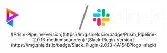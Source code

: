 <picture>
  <source media="(prefers-color-scheme: dark)" srcset="https://github.com/animationem/prism-slack/blob/main/Resources/prism_slack_logo_long_light_banner.png">
  <source media="(prefers-color-scheme: light)" srcset="https://github.com/animationem/prism-slack/blob/main/Resources/prism_slack_logo_long_dark_banner.png">
  <img alt="Prism and Slack branding" src="https://github.com/animationem/prism-slack/blob/main/Resources/prism_slack_logo_long_light_banner.png">
</picture>

<div align="center">
    ![Prism-Pipeline-Version](https://img.shields.io/badge/Prism_Pipeline-2.0.13-mediumseagreen)
    ![Slack-Plugin-Version](https://img.shields.io/badge/Slack_Plugin-2.0.13-4A154B?logo=slack)
</div>
